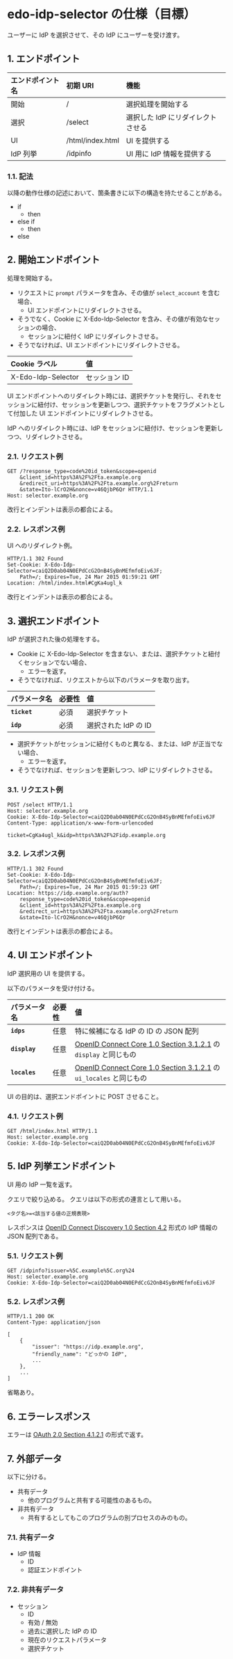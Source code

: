 <!--
Copyright 2015 realglobe, Inc.

Licensed under the Apache License, Version 2.0 (the "License");
you may not use this file except in compliance with the License.
You may obtain a copy of the License at

    http://www.apache.org/licenses/LICENSE-2.0

Unless required by applicable law or agreed to in writing, software
distributed under the License is distributed on an "AS IS" BASIS,
WITHOUT WARRANTIES OR CONDITIONS OF ANY KIND, either express or implied.
See the License for the specific language governing permissions and
limitations under the License.
-->


# edo-idp-selector の仕様（目標）

ユーザーに IdP を選択させて、その IdP にユーザーを受け渡す。


## 1. エンドポイント

|エンドポイント名|初期 URI|機能|
|:--|:--|:--|
|開始|/|選択処理を開始する|
|選択|/select|選択した IdP にリダイレクトさせる|
|UI|/html/index.html|UI を提供する|
|IdP 列挙|/idpinfo|UI 用に IdP 情報を提供する|


### 1.1. 記法

以降の動作仕様の記述において、箇条書きに以下の構造を持たせることがある。

* if
    * then
* else if
    * then
* else


## 2. 開始エンドポイント

処理を開始する。

* リクエストに `prompt` パラメータを含み、その値が `select_account` を含む場合、
    * UI エンドポイントにリダイレクトさせる。
* そうでなく、Cookie に X-Edo-Idp-Selector を含み、その値が有効なセッションの場合、
    * セッションに紐付く IdP にリダイレクトさせる。
* そうでなければ、UI エンドポイントにリダイレクトさせる。

|Cookie ラベル|値|
|:--|:--|
|X-Edo-Idp-Selector|セッション ID|

UI エンドポイントへのリダイレクト時には、選択チケットを発行し、それをセッションに紐付け、セッションを更新しつつ、選択チケットをフラグメントとして付加した UI エンドポイントにリダイレクトさせる。

IdP へのリダイレクト時には、IdP をセッションに紐付け、セッションを更新しつつ、リダイレクトさせる。


### 2.1. リクエスト例

```http
GET /?response_type=code%20id_token&scope=openid
    &client_id=https%3A%2F%2Fta.example.org
    &redirect_uri=https%3A%2F%2Fta.example.org%2Freturn
    &state=Ito-lCrO2H&nonce=v46QjbP6Qr HTTP/1.1
Host: selector.example.org
```

改行とインデントは表示の都合による。


### 2.2. レスポンス例

UI へのリダイレクト例。

```http
HTTP/1.1 302 Found
Set-Cookie: X-Edo-Idp-Selector=caiQ2D0ab04N0EPdCcG2OnB4SyBnMEfmfoEiv6JF;
    Path=/; Expires=Tue, 24 Mar 2015 01:59:21 GMT
Location: /html/index.html#CgKa4ugl_k
```

改行とインデントは表示の都合による。


## 3. 選択エンドポイント

IdP が選択された後の処理をする。

* Cookie に X-Edo-Idp-Selector を含まない、または、選択チケットと紐付くセッションでない場合、
    * エラーを返す。
* そうでなければ、リクエストから以下のパラメータを取り出す。

|パラメータ名|必要性|値|
|:--|:--|:--|
|**`ticket`**|必須|選択チケット|
|**`idp`**|必須|選択された IdP の ID|

* 選択チケットがセッションに紐付くものと異なる、または、IdP が正当でない場合、
    * エラーを返す。
* そうでなければ、セッションを更新しつつ、IdP にリダイレクトさせる。


### 3.1. リクエスト例

```http
POST /select HTTP/1.1
Host: selector.example.org
Cookie: X-Edo-Idp-Selector=caiQ2D0ab04N0EPdCcG2OnB4SyBnMEfmfoEiv6JF
Content-Type: application/x-www-form-urlencoded

ticket=CgKa4ugl_k&idp=https%3A%2F%2Fidp.example.org
```


### 3.2. レスポンス例

```http
HTTP/1.1 302 Found
Set-Cookie: X-Edo-Idp-Selector=caiQ2D0ab04N0EPdCcG2OnB4SyBnMEfmfoEiv6JF;
    Path=/; Expires=Tue, 24 Mar 2015 01:59:23 GMT
Location: https://idp.example.org/auth?
    response_type=code%20id_token&scope=openid
    &client_id=https%3A%2F%2Fta.example.org
    &redirect_uri=https%3A%2F%2Fta.example.org%2Freturn
    &state=Ito-lCrO2H&nonce=v46QjbP6Qr
```

改行とインデントは表示の都合による。


## 4. UI エンドポイント

IdP 選択用の UI を提供する。

以下のパラメータを受け付ける。

|パラメータ名|必要性|値|
|:--|:--|:--|
|**`idps`**|任意|特に候補になる IdP の ID の JSON 配列|
|**`display`**|任意|[OpenID Connect Core 1.0 Section 3.1.2.1] の `display` と同じもの|
|**`locales`**|任意|[OpenID Connect Core 1.0 Section 3.1.2.1] の `ui_locales` と同じもの|

UI の目的は、選択エンドポイントに POST させること。


### 4.1. リクエスト例

```http
GET /html/index.html HTTP/1.1
Host: selector.example.org
Cookie: X-Edo-Idp-Selector=caiQ2D0ab04N0EPdCcG2OnB4SyBnMEfmfoEiv6JF
```


## 5. IdP 列挙エンドポイント

UI 用の IdP 一覧を返す。

クエリで絞り込める。
クエリは以下の形式の連言として用いる。

```
<タグ名>=<該当する値の正規表現>
````

レスポンスは [OpenID Connect Discovery 1.0 Section 4.2] 形式の IdP 情報の JSON 配列である。


### 5.1. リクエスト例

```http
GET /idpinfo?issuer=%5C.example%5C.org%24
Host: selector.example.org
Cookie: X-Edo-Idp-Selector=caiQ2D0ab04N0EPdCcG2OnB4SyBnMEfmfoEiv6JF
```


### 5.2. レスポンス例

```http
HTTP/1.1 200 OK
Content-Type: application/json

[
    {
        "issuer": "https://idp.example.org",
        "friendly_name": "どっかの IdP",
        ...
    },
    ...
]
```

省略あり。


## 6. エラーレスポンス

エラーは [OAuth 2.0 Section 4.1.2.1] の形式で返す。


## 7. 外部データ

以下に分ける。

* 共有データ
    * 他のプログラムと共有する可能性のあるもの。
* 非共有データ
    * 共有するとしてもこのプログラムの別プロセスのみのもの。


### 7.1. 共有データ

* IdP 情報
    * ID
    * 認証エンドポイント


### 7.2. 非共有データ

* セッション
    * ID
    * 有効 / 無効
    * 過去に選択した IdP の ID
    * 現在のリクエストパラメータ
    * 選択チケット


<!-- 参照 -->
[OAuth 2.0 Section 4.1.2.1]: http://tools.ietf.org/html/rfc6749#section-4.1.2.1
[OpenID Connect Core 1.0 Section 3.1.2.1]: http://openid-foundation-japan.github.io/openid-connect-core-1_0.ja.html#AuthRequest
[OpenID Connect Discovery 1.0 Section 4.2]: http://openid.net/specs/openid-connect-discovery-1_0.html#ProviderConfigurationResponse
